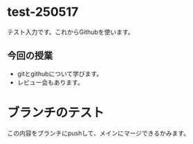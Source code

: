# test-250517

テスト入力です。これからGithubを使います。

## 今回の授業
- gitとgithubについて学びます。
- レビュー会もあります。

# ブランチのテスト
この内容をブランチにpushして、メインにマージできるかみます。